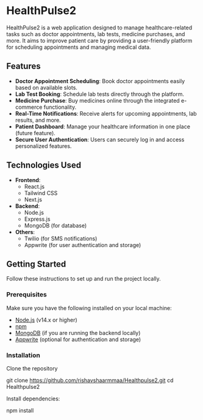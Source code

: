 # HealthPulse2

HealthPulse2 is a web application designed to manage healthcare-related tasks such as doctor appointments, lab tests, medicine purchases, and more. It aims to improve patient care by providing a user-friendly platform for scheduling appointments and managing medical data.

## Features

- **Doctor Appointment Scheduling**: Book doctor appointments easily based on available slots.
- **Lab Test Booking**: Schedule lab tests directly through the platform.
- **Medicine Purchase**: Buy medicines online through the integrated e-commerce functionality.
- **Real-Time Notifications**: Receive alerts for upcoming appointments, lab results, and more.
- **Patient Dashboard**: Manage your healthcare information in one place (future feature).
- **Secure User Authentication**: Users can securely log in and access personalized features.

## Technologies Used

- **Frontend**:
  - React.js
  - Tailwind CSS
  - Next.js
- **Backend**:
  - Node.js
  - Express.js
  - MongoDB (for database)
- **Others**:
  - Twilio (for SMS notifications)
  - Appwrite (for user authentication and storage)

## Getting Started

Follow these instructions to set up and run the project locally.

### Prerequisites

Make sure you have the following installed on your local machine:

- [Node.js](https://nodejs.org/) (v14.x or higher)
- [npm](https://www.npmjs.com/)
- [MongoDB](https://www.mongodb.com/) (if you are running the backend locally)
- [Appwrite](https://appwrite.io/) (optional for authentication and storage)

### Installation

Clone the repository
   
   git clone https://github.com/rishavshaarmmaa/Healthpulse2.git
   cd Healthpulse2

 Install dependencies:

 npm install

 

